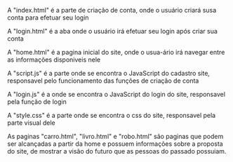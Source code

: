 A "index.html" é a parte de criação de conta, onde o usuário  criará susa conta para efetuar seu login

A "login.html" é a aba onde o usuário irá efetuar seu login após criar sua conta

A "home.html" é a pagina inicial do site, onde o usua-ário irá navegar entre as informações disponiveis nele

A "script.js" é a parte onde se encontra o JavaScript do cadastro site, responsavel pelo funcionamento das funções de criação de conta

A "login.js" é a onde se encontra o JavaScript do login do site, responsavel pela função de login

A "style.css" é a parte onde se encontra o css do site, responsavel pela parte visual dele

As paginas "carro.html", "livro.html" e "robo.html" são paginas que podem ser alcançadas a partir da home e possuem informações sobre a proposta do site, de mostrar a visão do futuro que as pessoas do passado possuiam.


